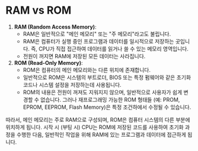 # RAM vs ROM

1. **RAM (Random Access Memory)**:
   * RAM은 일반적으로 "메인 메모리" 또는 "주 메모리"라고도 불립니다.
   * RAM은 컴퓨터가 실행 중인 프로그램과 데이터를 일시적으로 저장하는 곳입니다. 즉, CPU가 직접 접근하여 데이터를 읽거나 쓸 수 있는 메모리 영역입니다.
   * 전원이 꺼지면 RAM에 저장된 모든 데이터는 사라집니다.
2. **ROM (Read-Only Memory)**:
   * ROM은 컴퓨터의 메인 메모리와는 다른 위치에 존재합니다.
   * 일반적으로 ROM은 시스템의 부트로더, BIOS 또는 특정 펌웨어와 같은 초기화 코드나 시스템 설정을 저장하는데 사용됩니다.
   * ROM의 내용은 전원이 꺼져도 지워지지 않으며, 일반적으로 사용자가 쉽게 변경할 수 없습니다. 그러나 재프로그래밍 가능한 ROM 형태들 (예: PROM, EPROM, EEPROM, Flash Memory)은 특정 조건하에서 수정될 수 있습니다.

따라서, 메인 메모리는 주로 RAM으로 구성되며, ROM은 컴퓨터 시스템의 다른 부분에 위치하게 됩니다. 시작 시 (부팅 시) CPU는 ROM에 저장된 코드를 사용하여 초기화 과정을 수행한 다음, 일반적인 작업을 위해 RAM에 있는 프로그램과 데이터에 접근하게 됩니다.
